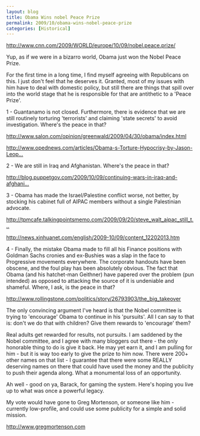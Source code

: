 ```yaml
---
layout: blog
title: Obama Wins nobel Peace Prize
permalink: 2009/10/obama-wins-nobel-peace-prize
categories: [Historical]
---
```


<p><a href="http://www.cnn.com/2009/WORLD/europe/10/09/nobel.peace.prize/" title="http://www.cnn.com/2009/WORLD/europe/10/09/nobel.peace.prize/">http://www.cnn.com/2009/WORLD/europe/10/09/nobel.peace.prize/</a></p>
<p>Yup, as if we were in a bizarro world, Obama just won the Nobel Peace Prize.</p>
<p>For the first time in a long time, I find myself agreeing with Republicans on this. I just don't feel that he deserves it. Granted, most of my issues with him have to deal with domestic policy, but still there are things that spill over into the world stage that he is responsible for that are antithetic to a 'Peace Prize'.</p>
<p>1 - Guantanamo is not closed. Furthermore, there is evidence that we are still routinely torturing 'terrorists' and claiming 'state secrets' to avoid investigation. Where's the peace in that?</p>
<p><a href="http://www.salon.com/opinion/greenwald/2009/04/30/obama/index.html" title="http://www.salon.com/opinion/greenwald/2009/04/30/obama/index.html">http://www.salon.com/opinion/greenwald/2009/04/30/obama/index.html</a></p>
<p><a href="http://www.opednews.com/articles/Obama-s-Torture-Hypocrisy-by-Jason-Leopold-090630-602.html" title="http://www.opednews.com/articles/Obama-s-Torture-Hypocrisy-by-Jason-Leopold-090630-602.html">http://www.opednews.com/articles/Obama-s-Torture-Hypocrisy-by-Jason-Leop...</a></p>
<p>2 - We are still in Iraq and Afghanistan. Where's the peace in that?</p>
<p><a href="http://blog.puppetgov.com/2009/10/09/continuing-wars-in-iraq-and-afghanistan-obama-wins-nobel-peace-prize/" title="http://blog.puppetgov.com/2009/10/09/continuing-wars-in-iraq-and-afghanistan-obama-wins-nobel-peace-prize/">http://blog.puppetgov.com/2009/10/09/continuing-wars-in-iraq-and-afghani...</a></p>
<p>3 - Obama has made the Israel/Palestine conflict worse, not better, by stocking his cabinet full of AIPAC members without a single Palestinian advocate.</p>
<p><a href="http://tpmcafe.talkingpointsmemo.com/2009/09/20/steve_walt_aipac_still_thwarting_obama_on_middle_e/" title="http://tpmcafe.talkingpointsmemo.com/2009/09/20/steve_walt_aipac_still_thwarting_obama_on_middle_e/">http://tpmcafe.talkingpointsmemo.com/2009/09/20/steve_walt_aipac_still_t...</a></p>
<p><a href="http://news.xinhuanet.com/english/2009-10/09/content_12202013.htm" title="http://news.xinhuanet.com/english/2009-10/09/content_12202013.htm">http://news.xinhuanet.com/english/2009-10/09/content_12202013.htm</a></p>
<p>4 - Finally, the mistake Obama made to fill all his Finance positions with Goldman Sachs cronies and ex-Bushies was a slap in the face to Progressive movements everywhere. The corporate handouts have been obscene, and the foul play has been absolutely obvious. The fact that Obama (and his hatchet-man Geithner) have papered over the problem (pun intended) as opposed to attacking the source of it is undeniable and shameful. Where, I ask, is the peace in that?</p>
<p><a href="http://www.rollingstone.com/politics/story/26793903/the_big_takeover" title="http://www.rollingstone.com/politics/story/26793903/the_big_takeover">http://www.rollingstone.com/politics/story/26793903/the_big_takeover</a></p>
<p>The only convincing argument I've heard is that the Nobel committee is trying to 'encourage' Obama to continue in his 'pursuits'. All I can say to that is: don't we do that with children? Give them rewards to 'encourage' them?</p>
<p>Real adults get rewarded for results, not pursuits. I am saddened by the Nobel committee, and I agree with many bloggers out there - the only honorable thing to do is give it back. He may yet earn it, and I am pulling for him - but it is way too early to give the prize to him now. There were 200+ other names on that list - I guarantee that there were some REALLY deserving names on there that could have used the money and the publicity to push their agenda along. What a monumental loss of an opportunity.</p>
<p>Ah well - good on ya, Barack, for gaming the system. Here's hoping you live up to what was once a powerful legacy.</p>
<p>My vote would have gone to Greg Mortenson, or someone like him - currently low-profile, and could use some publicity for a simple and solid mission. </p>
<p><a href="http://www.gregmortenson.com" title="http://www.gregmortenson.com">http://www.gregmortenson.com</a></p>
